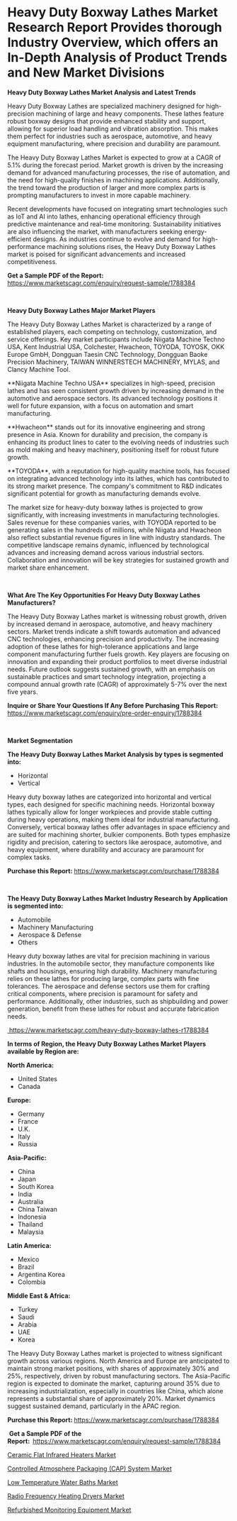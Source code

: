 <p><h1>Heavy Duty Boxway Lathes Market Research Report Provides thorough Industry Overview, which offers an In-Depth Analysis of Product Trends and New Market Divisions</h1></p><p><strong>Heavy Duty Boxway Lathes Market Analysis and Latest Trends</strong></p>
<p><p>Heavy Duty Boxway Lathes are specialized machinery designed for high-precision machining of large and heavy components. These lathes feature robust boxway designs that provide enhanced stability and support, allowing for superior load handling and vibration absorption. This makes them perfect for industries such as aerospace, automotive, and heavy equipment manufacturing, where precision and durability are paramount.</p><p>The Heavy Duty Boxway Lathes Market is expected to grow at a CAGR of 5.1% during the forecast period. Market growth is driven by the increasing demand for advanced manufacturing processes, the rise of automation, and the need for high-quality finishes in machining applications. Additionally, the trend toward the production of larger and more complex parts is prompting manufacturers to invest in more capable machinery.</p><p>Recent developments have focused on integrating smart technologies such as IoT and AI into lathes, enhancing operational efficiency through predictive maintenance and real-time monitoring. Sustainability initiatives are also influencing the market, with manufacturers seeking energy-efficient designs. As industries continue to evolve and demand for high-performance machining solutions rises, the Heavy Duty Boxway Lathes market is poised for significant advancements and increased competitiveness.</p></p>
<p><strong>Get a Sample PDF of the Report:&nbsp;</strong> <a href="https://www.marketscagr.com/enquiry/request-sample/1788384?utm_campaign=2114&utm_medium=2&utm_source=Github&utm_content=ia&utm_term=12042025&utm_id=heavy-duty-boxway-lathes">https://www.marketscagr.com/enquiry/request-sample/1788384</a></p>
<p>&nbsp;</p>
<p><strong>Heavy Duty Boxway Lathes Major Market Players</strong></p>
<p><p>The Heavy Duty Boxway Lathes Market is characterized by a range of established players, each competing on technology, customization, and service offerings. Key market participants include Niigata Machine Techno USA, Kent Industrial USA, Colchester, Hwacheon, TOYODA, TOYOSK, OKK Europe GmbH, Dongguan Taesin CNC Technology, Dongguan Baoke Precision Machinery, TAIWAN WINNERSTECH MACHINERY, MYLAS, and Clancy Machine Tool.</p><p>**Niigata Machine Techno USA** specializes in high-speed, precision lathes and has seen consistent growth driven by increasing demand in the automotive and aerospace sectors. Its advanced technology positions it well for future expansion, with a focus on automation and smart manufacturing.</p><p>**Hwacheon** stands out for its innovative engineering and strong presence in Asia. Known for durability and precision, the company is enhancing its product lines to cater to the evolving needs of industries such as mold making and heavy machinery, positioning itself for robust future growth.</p><p>**TOYODA**, with a reputation for high-quality machine tools, has focused on integrating advanced technology into its lathes, which has contributed to its strong market presence. The company's commitment to R&D indicates significant potential for growth as manufacturing demands evolve.</p><p>The market size for heavy-duty boxway lathes is projected to grow significantly, with increasing investments in manufacturing technologies. Sales revenue for these companies varies, with TOYODA reported to be generating sales in the hundreds of millions, while Niigata and Hwacheon also reflect substantial revenue figures in line with industry standards. The competitive landscape remains dynamic, influenced by technological advances and increasing demand across various industrial sectors. Collaboration and innovation will be key strategies for sustained growth and market share enhancement.</p></p>
<p>&nbsp;</p>
<p><strong>What Are The Key Opportunities For Heavy Duty Boxway Lathes Manufacturers?</strong></p>
<p><p>The Heavy Duty Boxway Lathes market is witnessing robust growth, driven by increased demand in aerospace, automotive, and heavy machinery sectors. Market trends indicate a shift towards automation and advanced CNC technologies, enhancing precision and productivity. The increasing adoption of these lathes for high-tolerance applications and large component manufacturing further fuels growth. Key players are focusing on innovation and expanding their product portfolios to meet diverse industrial needs. Future outlook suggests sustained growth, with an emphasis on sustainable practices and smart technology integration, projecting a compound annual growth rate (CAGR) of approximately 5-7% over the next five years.</p></p>
<p><strong>Inquire or Share Your Questions If Any Before Purchasing This Report:</strong> <a href="https://www.marketscagr.com/enquiry/pre-order-enquiry/1788384?utm_campaign=2114&utm_medium=2&utm_source=Github&utm_content=ia&utm_term=12042025&utm_id=heavy-duty-boxway-lathes">https://www.marketscagr.com/enquiry/pre-order-enquiry/1788384</a></p>
<p>&nbsp;</p>
<p><strong>Market Segmentation</strong></p>
<p><strong>The Heavy Duty Boxway Lathes Market Analysis by types is segmented into:</strong></p>
<p><ul><li>Horizontal</li><li>Vertical</li></ul></p>
<p><p>Heavy duty boxway lathes are categorized into horizontal and vertical types, each designed for specific machining needs. Horizontal boxway lathes typically allow for longer workpieces and provide stable cutting during heavy operations, making them ideal for industrial manufacturing. Conversely, vertical boxway lathes offer advantages in space efficiency and are suited for machining shorter, bulkier components. Both types emphasize rigidity and precision, catering to sectors like aerospace, automotive, and heavy equipment, where durability and accuracy are paramount for complex tasks.</p></p>
<p><strong>Purchase this Report:&nbsp;</strong><a href="https://www.marketscagr.com/purchase/1788384?utm_campaign=2114&utm_medium=2&utm_source=Github&utm_content=ia&utm_term=12042025&utm_id=heavy-duty-boxway-lathes">https://www.marketscagr.com/purchase/1788384</a></p>
<p>&nbsp;</p>
<p><strong>The Heavy Duty Boxway Lathes Market Industry Research by Application is segmented into:</strong></p>
<p><ul><li>Automobile</li><li>Machinery Manufacturing</li><li>Aerospace & Defense</li><li>Others</li></ul></p>
<p><p>Heavy duty boxway lathes are vital for precision machining in various industries. In the automobile sector, they manufacture components like shafts and housings, ensuring high durability. Machinery manufacturing relies on these lathes for producing large, complex parts with fine tolerances. The aerospace and defense sectors use them for crafting critical components, where precision is paramount for safety and performance. Additionally, other industries, such as shipbuilding and power generation, benefit from these lathes for robust and accurate fabrication needs.</p></p>
<p><a href="https://www.marketscagr.com/heavy-duty-boxway-lathes-r1788384?utm_campaign=2114&utm_medium=2&utm_source=Github&utm_content=ia&utm_term=12042025&utm_id=heavy-duty-boxway-lathes">&nbsp;https://www.marketscagr.com/heavy-duty-boxway-lathes-r1788384</a></p>
<p><strong>In terms of Region, the Heavy Duty Boxway Lathes Market Players available by Region are:</strong></p>
<p>
    <p> <strong> North America: </strong>
        <ul>
            <li>United States</li>
            <li>Canada</li>
        </ul>
        </p> 
    <p> <strong> Europe: </strong>
        <ul>
            <li>Germany</li>
            <li>France</li>
            <li>U.K.</li>
            <li>Italy</li>
            <li>Russia</li>
        </ul>
        </p> 
    <p> <strong> Asia-Pacific: </strong>
        <ul>
            <li>China</li>
            <li>Japan</li>
            <li>South Korea</li>
            <li>India</li>
            <li>Australia</li>
            <li>China Taiwan</li>
            <li>Indonesia</li>
            <li>Thailand</li>
            <li>Malaysia</li>
        </ul>
        </p> 
    <p> <strong> Latin America: </strong>
        <ul>
            <li>Mexico</li>
            <li>Brazil</li>
            <li>Argentina Korea</li>
            <li>Colombia</li>
        </ul>
        </p> 
    <p> <strong> Middle East & Africa: </strong>
        <ul>
            <li>Turkey</li>
            <li>Saudi</li>
            <li>Arabia</li>
            <li>UAE</li>
            <li>Korea</li>
        </ul>
    </p>
    </p>
<p><p>The Heavy Duty Boxway Lathes market is projected to witness significant growth across various regions. North America and Europe are anticipated to maintain strong market positions, with shares of approximately 30% and 25%, respectively, driven by robust manufacturing sectors. The Asia-Pacific region is expected to dominate the market, capturing around 35% due to increasing industrialization, especially in countries like China, which alone represents a substantial share of approximately 20%. Market dynamics suggest sustained demand, particularly in the APAC region.</p></p>
<p><strong>Purchase this Report: </strong><a href="https://www.marketscagr.com/purchase/1788384?utm_campaign=2114&utm_medium=2&utm_source=Github&utm_content=ia&utm_term=12042025&utm_id=heavy-duty-boxway-lathes">https://www.marketscagr.com/purchase/1788384</a></p>
<p>&nbsp;<strong>Get a Sample PDF of the Report:&nbsp;&nbsp;</strong><a href="https://www.marketscagr.com/enquiry/request-sample/1788384?utm_campaign=2114&utm_medium=2&utm_source=Github&utm_content=ia&utm_term=12042025&utm_id=heavy-duty-boxway-lathes">https://www.marketscagr.com/enquiry/request-sample/1788384</a></p>
<p><strong></strong></p>
<p><p><a href="https://github.com/giulyankela/Market-Research-Report-List-1/blob/main/ceramic-flat-infrared-heaters-market.md?utm_campaign=2114&utm_medium=2&utm_source=Github&utm_content=ia&utm_term=12042025&utm_id=heavy-duty-boxway-lathes">Ceramic Flat Infrared Heaters Market</a></p><p><a href="https://github.com/theyasnare5w/Market-Research-Report-List-1/blob/main/controlled-atmosphere-packaging-cap-system-market.md?utm_campaign=2114&utm_medium=2&utm_source=Github&utm_content=ia&utm_term=12042025&utm_id=heavy-duty-boxway-lathes">Controlled Atmosphere Packaging (CAP) System Market</a></p><p><a href="https://github.com/aaryaheron0c/Market-Research-Report-List-1/blob/main/low-temperature-water-baths-market.md?utm_campaign=2114&utm_medium=2&utm_source=Github&utm_content=ia&utm_term=12042025&utm_id=heavy-duty-boxway-lathes">Low Temperature Water Baths Market</a></p><p><a href="https://github.com/nacarnzina/Market-Research-Report-List-1/blob/main/radio-frequency-heating-dryers-market.md?utm_campaign=2114&utm_medium=2&utm_source=Github&utm_content=ia&utm_term=12042025&utm_id=heavy-duty-boxway-lathes">Radio Frequency Heating Dryers Market</a></p><p><a href="https://github.com/kaidaloeckf7/Market-Research-Report-List-1/blob/main/refurbished-monitoring-equipment-market.md?utm_campaign=2114&utm_medium=2&utm_source=Github&utm_content=ia&utm_term=12042025&utm_id=heavy-duty-boxway-lathes">Refurbished Monitoring Equipment Market</a></p></p>